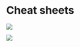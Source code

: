 # Cheat sheets

![](https://external-preview.redd.it/gbW0dv3HlrrvJAwpIb-5DPfvDXYPXqBIyfZZKaa1ieg.jpg?auto=webp&s=4530af87b287ce6e645a3cef525b36b860d84a95)

![](https://upload.wikimedia.org/wikipedia/commons/c/c9/Pinout_of_ARDUINO_Board_and_ATMega328PU.svg)

